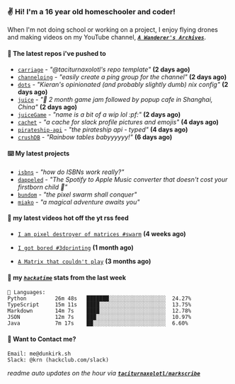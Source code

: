 ### ✌️ Hi! I'm a 16 year old homeschooler and coder!

When I'm not doing school or working on a project, I enjoy flying drones and making videos on my YouTube channel, [**_`A Wanderer's Archives`_**](https://youtube.com/@wanderer.archives).

#### 👷 The latest repos i've pushed to

- [`carriage`](https://github.com/taciturnaxolotl/carriage) - _"@taciturnaxolotl's repo template"_ **(2 days ago)**
- [`channelping`](https://github.com/taciturnaxolotl/channelping) - _"easily create a ping group for the channel"_ **(2 days ago)**
- [`dots`](https://github.com/taciturnaxolotl/dots) - _"Kieran's opinionated (and probably slightly dumb) nix config"_ **(2 days ago)**
- [`juice`](https://github.com/hackclub/juice) - _"🧃 2 month game jam followed by popup cafe in Shanghai, China"_ **(2 days ago)**
- [`juiceGame`](https://github.com/felixgao-0/juiceGame) - _"name is a bit of a wip lol :pf:"_ **(2 days ago)**
- [`cachet`](https://github.com/taciturnaxolotl/cachet) - _"a cache for slack profile pictures and emojis"_ **(4 days ago)**
- [`pirateship-api`](https://github.com/taciturnaxolotl/pirateship-api) - _"the pirateship api - typed"_ **(4 days ago)**
- [`crushDB`](https://github.com/taciturnaxolotl/crushDB) - _"Rainbow tables babyyyyyy!"_ **(6 days ago)**

#### ⌨️ My latest projects

- [`isbns`](https://github.com/taciturnaxolotl/isbns) - _"how do ISBNs work really?"_
- [`dappeled`](https://github.com/taciturnaxolotl/dappeled) - _"The Spotify to Apple Music converter that doesn't cost your firstborn child 🍏"_
- [`bundom`](https://github.com/taciturnaxolotl/bundom) - _"the pixel swarm shall conquer"_
- [`miako`](https://github.com/taciturnaxolotl/miako) - _"a magical adventure awaits you"_

#### 🍿 my latest videos hot off the yt rss feed

- [`I am pixel destroyer of matrices #swarm`](https://www.youtube.com/watch?v=bh3vvy5NyKg) **(4 weeks ago)**

- [`I got bored #3dprinting`](https://www.youtube.com/watch?v=59f5n1NeItE) **(1 month ago)**

- [`A Matrix that couldn't play`](https://www.youtube.com/watch?v=NodwjZF7uZw) **(3 months ago)**



#### 📡 my [_`hackatime`_](https://waka.hackclub.com) stats from the last week

```text
💾 Languages:
Python         26m 48s   ███████░░░░░░░░░░░░░░░░░░  24.27%
TypeScript     15m 11s   ████░░░░░░░░░░░░░░░░░░░░░  13.75%
Markdown       14m 7s    ████░░░░░░░░░░░░░░░░░░░░░  12.78%
JSON           12m 7s    ███░░░░░░░░░░░░░░░░░░░░░░  10.97%
Java           7m 17s    ██░░░░░░░░░░░░░░░░░░░░░░░  6.60%
```

#### 📮 Want to Contact me?

```text
Email: me@dunkirk.sh
Slack: @krn (hackclub.com/slack)
```

_readme auto updates on the hour via [**`taciturnaxolotl/markscribe`**](https://github.com/taciturnaxolotl/markscribe)_
